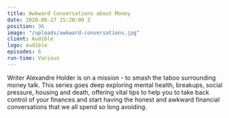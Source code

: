 ```yaml
---
title: Awkward Conversations about Money
date: 2020-06-27 15:20:00 Z
position: 36
image: "/uploads/awkward-conversations.jpg"
client: Audible
logo: audible
episodes: 6
run-time: Various
---
```


Writer Alexandre Holder is on a mission - to smash the taboo surrounding money talk. This series goes deep exploring mental health, breakups, social pressure, housing and death, offering vital tips to help you to take back control of your finances and start having the honest and awkward financial conversations that we all spend so long avoiding.